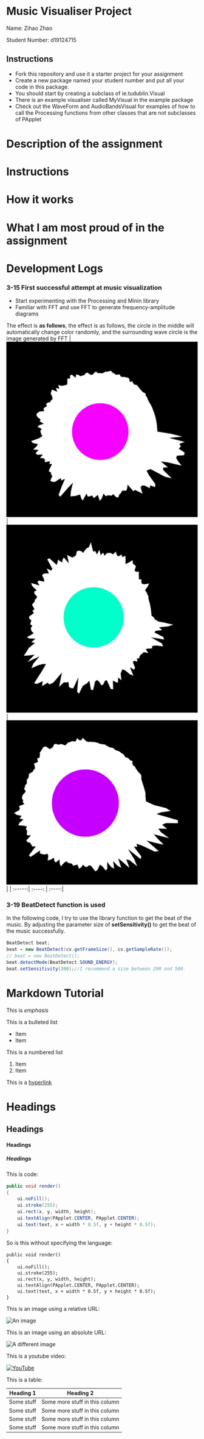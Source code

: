 # Music Visualiser Project

Name: Zihao Zhao

Student Number: d19124715

## Instructions
- Fork this repository and use it a starter project for your assignment
- Create a new package named your student number and put all your code in this package.
- You should start by creating a subclass of ie.tudublin.Visual
- There is an example visualiser called MyVisual in the example package
- Check out the WaveForm and AudioBandsVisual for examples of how to call the Processing functions from other classes that are not subclasses of PApplet

# Description of the assignment

# Instructions

# How it works

# What I am most proud of in the assignment

# Development Logs
### 3-15 First successful attempt at music visualization
- Start experimenting with the Processing and Minin library
- Familiar with FFT and use FFT to generate frequency-amplitude diagrams

The effect is **as follows**, the effect is as follows, the circle in the middle will automatically change color randomly, and the surrounding wave circle is the image generated by FFT
|![An image](images/circle_render_1.jpg)|![An image](images/circle_render_2.jpg)|![An image](images/circle_render_3.jpg)|
| :-----:| :----: | :----:|

### 3-19 BeatDetect function is used
In the following code, I try to use the library function to get the beat of the music. By adjusting the parameter size of **setSensitivity()** to get the beat of the music successfully.
```java
BeatDetect beat;
beat = new BeatDetect(cv.getFrameSize(), cv.getSampleRate());
// beat = new BeatDetect();
beat.detectMode(BeatDetect.SOUND_ENERGY);
beat.setSensitivity(300);//I recommend a size between 200 and 500.

```


# Markdown Tutorial

This is *emphasis*

This is a bulleted list

- Item
- Item

This is a numbered list

1. Item
1. Item

This is a [hyperlink](http://bryanduggan.org)

# Headings
## Headings
#### Headings
##### Headings

This is code:

```Java
public void render()
{
	ui.noFill();
	ui.stroke(255);
	ui.rect(x, y, width, height);
	ui.textAlign(PApplet.CENTER, PApplet.CENTER);
	ui.text(text, x + width * 0.5f, y + height * 0.5f);
}
```

So is this without specifying the language:

```
public void render()
{
	ui.noFill();
	ui.stroke(255);
	ui.rect(x, y, width, height);
	ui.textAlign(PApplet.CENTER, PApplet.CENTER);
	ui.text(text, x + width * 0.5f, y + height * 0.5f);
}
```

This is an image using a relative URL:

![An image](images/p8.png)

This is an image using an absolute URL:

![A different image](https://bryanduggandotorg.files.wordpress.com/2019/02/infinite-forms-00045.png?w=595&h=&zoom=2)

This is a youtube video:

[![YouTube](http://img.youtube.com/vi/J2kHSSFA4NU/0.jpg)](https://www.youtube.com/watch?v=J2kHSSFA4NU)

This is a table:

| Heading 1 | Heading 2 |
|-----------|-----------|
|Some stuff | Some more stuff in this column |
|Some stuff | Some more stuff in this column |
|Some stuff | Some more stuff in this column |
|Some stuff | Some more stuff in this column |

